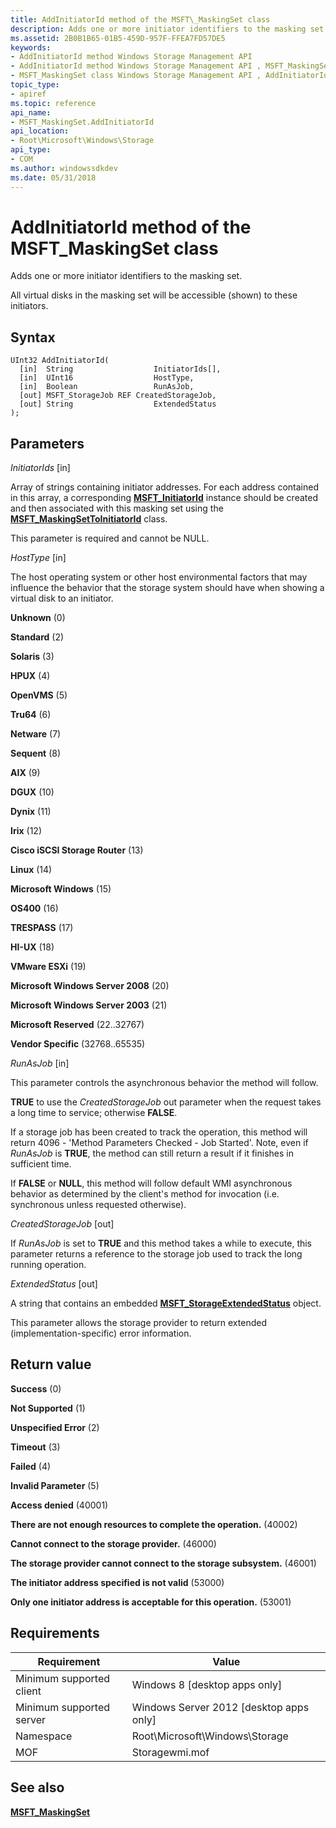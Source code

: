 ```yaml
---
title: AddInitiatorId method of the MSFT\_MaskingSet class
description: Adds one or more initiator identifiers to the masking set.
ms.assetid: 2B0B1B65-01B5-459D-957F-FFEA7FD57DE5
keywords:
- AddInitiatorId method Windows Storage Management API
- AddInitiatorId method Windows Storage Management API , MSFT_MaskingSet class
- MSFT_MaskingSet class Windows Storage Management API , AddInitiatorId method
topic_type:
- apiref
ms.topic: reference
api_name:
- MSFT_MaskingSet.AddInitiatorId
api_location:
- Root\Microsoft\Windows\Storage
api_type:
- COM
ms.author: windowssdkdev
ms.date: 05/31/2018
---
```


# AddInitiatorId method of the MSFT\_MaskingSet class

Adds one or more initiator identifiers to the masking set.

All virtual disks in the masking set will be accessible (shown) to these initiators.

## Syntax


```mof
UInt32 AddInitiatorId(
  [in]  String                  InitiatorIds[],
  [in]  UInt16                  HostType,
  [in]  Boolean                 RunAsJob,
  [out] MSFT_StorageJob REF CreatedStorageJob,
  [out] String                  ExtendedStatus
);
```



## Parameters

 

*InitiatorIds* \[in\]
 

Array of strings containing initiator addresses. For each address contained in this array, a corresponding [**MSFT\_InitiatorId**](msft-initiatorid.md) instance should be created and then associated with this masking set using the [**MSFT\_MaskingSetToInitiatorId**](msft-maskingsettoinitiatorid.md) class.

This parameter is required and cannot be NULL.

 

*HostType* \[in\]
 

The host operating system or other host environmental factors that may influence the behavior that the storage system should have when showing a virtual disk to an initiator.

 

**Unknown** (0)
 

**Standard** (2)
 

**Solaris** (3)
 

**HPUX** (4)
 

**OpenVMS** (5)
 

**Tru64** (6)
 

**Netware** (7)
 

**Sequent** (8)
 

**AIX** (9)
 

**DGUX** (10)
 

**Dynix** (11)
 

**Irix** (12)
 

**Cisco iSCSI Storage Router** (13)
 

**Linux** (14)
 

**Microsoft Windows** (15)
 

**OS400** (16)
 

**TRESPASS** (17)
 

**HI-UX** (18)
 

**VMware ESXi** (19)
 

**Microsoft Windows Server 2008** (20)
 

**Microsoft Windows Server 2003** (21)
 

**Microsoft Reserved** (22..32767)
 

**Vendor Specific** (32768..65535)
   

*RunAsJob* \[in\]
 

This parameter controls the asynchronous behavior the method will follow.

**TRUE** to use the *CreatedStorageJob* out parameter when the request takes a long time to service; otherwise **FALSE**.

If a storage job has been created to track the operation, this method will return 4096 - 'Method Parameters Checked - Job Started'. Note, even if *RunAsJob* is **TRUE**, the method can still return a result if it finishes in sufficient time.

If **FALSE** or **NULL**, this method will follow default WMI asynchronous behavior as determined by the client's method for invocation (i.e. synchronous unless requested otherwise).

 

*CreatedStorageJob* \[out\]
 

If *RunAsJob* is set to **TRUE** and this method takes a while to execute, this parameter returns a reference to the storage job used to track the long running operation.

 

*ExtendedStatus* \[out\]
 

A string that contains an embedded [**MSFT\_StorageExtendedStatus**](msft-storageextendedstatus.md) object.

This parameter allows the storage provider to return extended (implementation-specific) error information.

 

## Return value

 

**Success** (0)
 

**Not Supported** (1)
 

**Unspecified Error** (2)
 

**Timeout** (3)
 

**Failed** (4)
 

**Invalid Parameter** (5)
 

**Access denied** (40001)
 

**There are not enough resources to complete the operation.** (40002)
 

**Cannot connect to the storage provider.** (46000)
 

**The storage provider cannot connect to the storage subsystem.** (46001)
 

**The initiator address specified is not valid** (53000)
 

**Only one initiator address is acceptable for this operation.** (53001)
 

## Requirements



| Requirement | Value |
|-------------------------------------|-------------------------------------------------------------------------------------------|
| Minimum supported client | Windows 8 \[desktop apps only\]                                                |
| Minimum supported server | Windows Server 2012 \[desktop apps only\]                                      |
| Namespace                | Root\\Microsoft\\Windows\\Storage                                              |
| MOF                      |  Storagewmi.mof  |



## See also

 

[**MSFT\_MaskingSet**](msft-maskingset.md)
 

 

 





